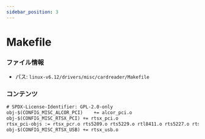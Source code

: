 ```yaml
---
sidebar_position: 3
---
```

# Makefile

### ファイル情報

- パス: `linux-v6.12/drivers/misc/cardreader/Makefile`

### コンテンツ

```txt
# SPDX-License-Identifier: GPL-2.0-only
obj-$(CONFIG_MISC_ALCOR_PCI)	+= alcor_pci.o
obj-$(CONFIG_MISC_RTSX_PCI)	+= rtsx_pci.o
rtsx_pci-objs := rtsx_pcr.o rts5209.o rts5229.o rtl8411.o rts5227.o rts5249.o rts5260.o rts5261.o rts5228.o rts5264.o
obj-$(CONFIG_MISC_RTSX_USB)	+= rtsx_usb.o

```

